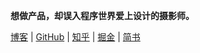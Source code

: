 **想做产品，却误入程序世界爱上设计的摄影师。**

[博客](http://zk4.github.io/) | [GitHub](https://github.com/JimmyLv) | [知乎](https://www.zhihu.com/people/JimmyLv) | [掘金](http://gold.xitu.io/user/5628752900b07a1836200154) | [简书]()